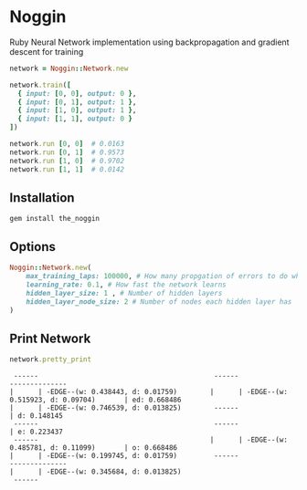 # Noggin
Ruby Neural Network implementation using backpropagation and gradient descent for training


``` Ruby
network = Noggin::Network.new

network.train([
  { input: [0, 0], output: 0 },
  { input: [0, 1], output: 1 },
  { input: [1, 0], output: 1 },
  { input: [1, 1], output: 0 }
])

network.run [0, 0]  # 0.0163
network.run [0, 1]  # 0.9573
network.run [1, 0]  # 0.9702
network.run [1, 1]  # 0.0142

```

## Installation
``` gem install the_noggin ```

## Options
``` Ruby
Noggin::Network.new( 
    max_training_laps: 100000, # How many propgation of errors to do when training
    learning_rate: 0.1, # How fast the network learns
    hidden_layer_size: 1 , # Number of hidden layers
    hidden_layer_node_size: 2 # Number of nodes each hidden layer has
)
```

## Print Network

``` Ruby
network.pretty_print
```
```
 ------                                           ------                                          --------------      
|      | -EDGE--(w: 0.438443, d: 0.01759)        |      | -EDGE--(w: 0.515923, d: 0.09704)       | ed: 0.668486       
|      | -EDGE--(w: 0.746539, d: 0.013825)        ------                                         | d: 0.148145        
 ------                                           ------                                         | e: 0.223437        
 ------                                          |      | -EDGE--(w: 0.485781, d: 0.11099)       | o: 0.668486        
|      | -EDGE--(w: 0.199745, d: 0.01759)         ------                                          --------------      
|      | -EDGE--(w: 0.345684, d: 0.013825)       
 ------                                          
   
```
